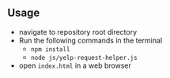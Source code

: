 ## Usage

- navigate to repository root directory
- Run the following commands in the terminal
    - `npm install`
    - `node js/yelp-request-helper.js`
- open `index.html` in a web browser
